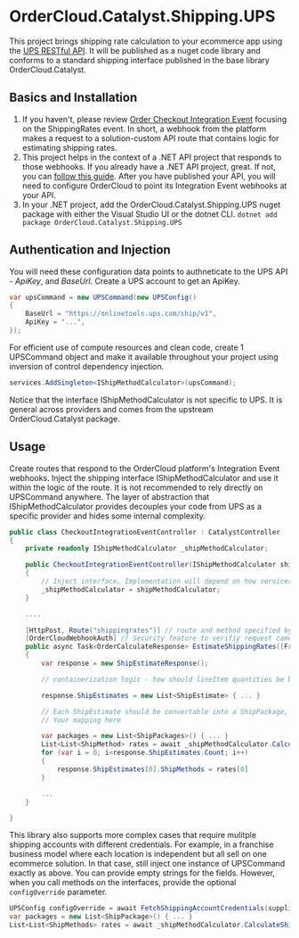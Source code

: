 ﻿# OrderCloud.Catalyst.Shipping.UPS

This project brings shipping rate calculation to your ecommerce app using the [UPS RESTful API](https://www.ups.com/upsdeveloperkit?loc=en_US). It will be published as a nuget code library and conforms to a standard shipping interface published in the base library OrderCloud.Catalyst.

## Basics and Installation

1. If you haven't, please review [Order Checkout Integration Event](https://ordercloud.io/knowledge-base/order-checkout-integration) focusing on the ShippingRates event. In short, a webhook from the platform makes a request to a solution-custom API route that contains logic for estimating shipping rates. 
2. This project helps in the context of a .NET API project that responds to those webhooks. If you already have a .NET API project, great. If not, you can [follow this guide](https://ordercloud.io/knowledge-base/start-dotnet-middleware-from-scratch). After you have published your API, you will need to configure OrderCloud to point its Integration Event webhooks at your API. 
3. In your .NET project, add the OrderCloud.Catalyst.Shipping.UPS nuget package with either the Visual Studio UI or the dotnet CLI.
`dotnet add package OrderCloud.Catalyst.Shipping.UPS`

## Authentication and Injection

You will need these configuration data points to authneticate to the UPS API - *ApiKey*, and *BaseUrl*. Create a UPS account to get an ApiKey.

```c#
var upsCommand = new UPSCommand(new UPSConfig()
{
	BaseUrl = "https://onlinetools.ups.com/ship/v1",
	ApiKey = "...",
});
```

For efficient use of compute resources and clean code, create 1 UPSCommand object and make it available throughout your project using inversion of control dependency injection. 

```c#
services.AddSingleton<IShipMethodCalculator>(upsCommand);
```

Notice that the interface IShipMethodCalculator is not specific to UPS. It is general across providers and comes from the upstream OrderCloud.Catalyst package. 

## Usage 

Create routes that respond to the OrderCloud platform's Integration Event webhooks. Inject the shipping interface IShipMethodCalculator and use it within the logic of the route. It is not recommended to rely directly on UPSCommand anywhere. The layer of abstraction that IShipMethodCalculator provides decouples your code from UPS as a specific provider and hides some internal complexity.

```c#
public class CheckoutIntegrationEventController : CatalystController
{
	private readonly IShipMethodCalculator _shipMethodCalculator;

	public CheckoutIntegrationEventController(IShipMethodCalculator shipMethodCalculator)
	{
		// Inject interface. Implementation will depend on how services were registered, UPSCommand in this case.
		_shipMethodCalculator = shipMethodCalculator; 
	}

	....

	[HttpPost, Route("shippingrates")] // route and method specified by OrderCloud platform
	[OrderCloudWebhookAuth] // Security feature to verifiy request came from Ordercloud.
	public async Task<OrderCalculateResponse> EstimateShippingRates([FromBody] OrderCalculatePayload<CheckoutConfig> payload)
	{
		var response = new ShipEstimateResponse();

		// containerization logic - how should lineItem quantities be boxed into a set of shipped packages?

		response.ShipEstimates = new List<ShipEstimate> { ... }

		// Each ShipEstimate should be convertable into a ShipPackage, which has all the data shippers need to provide a rate.
		// Your mapping here

		var packages = new List<ShipPackages>() { ... }
		List<List<ShipMethod> rates = await _shipMethodCalculator.CalculateShipMethodsAsync(packages);
		for (var i = 0; i<response.ShipEstimates.Count; i++) 
		{
			response.ShipEstimates[0].ShipMethods = rates[0]
		}

		...
	}

}
```

This library also supports more complex cases that require mulitple shipping accounts with different credentials. For example, in a franchise business model where each location is independent but all sell on one ecommerce solution. In that case, still inject one instance of UPSCommand exactly as above. You can provide empty strings for the fields. However, when you call methods on the interfaces, provide the optional `configOverride` parameter. 

```c#
UPSConfig configOverride = await FetchShippingAccountCredentials(supplierID);
var packages = new List<ShipPackage>() { ... }
List<List<ShipMethods> rates = await _shipMethodCalculator.CalculateShipMethodsAsync(packages, configOverride);
```
